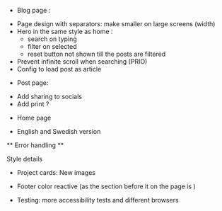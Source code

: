 * Blog page : 
 - Page design with separators: make smaller on large screens (width)
 - Hero in the same style as home : 
   - search on typing 
   - filter on selected
   - reset button not shown till the posts are filtered
 - Prevent infinite scroll when searching (PRIO)
- Config to load post as article

* Post page:
 - Add sharing to socials 
 - Add print ?

* Home page
 - English and Swedish version 

 ** Error handling **



Style details
* Project cards: New images
* Footer color reactive (as the section before it on the page is ) 

* Testing: more accessibility tests and different browsers
